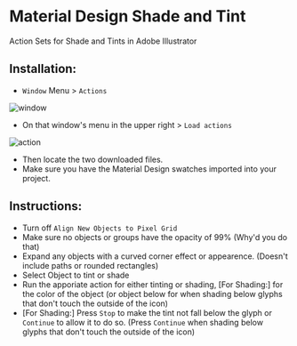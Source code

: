 # Material Design Shade and Tint
Action Sets for Shade and Tints in Adobe Illustrator

## Installation:
- `Window` Menu > `Actions`

![window](https://cloud.githubusercontent.com/assets/5341898/7786930/e5f00694-01a1-11e5-90ba-c764f4a942ff.png)

- On that window's menu in the upper right > `Load actions`

![action](https://cloud.githubusercontent.com/assets/5341898/7786931/e5f4f8a2-01a1-11e5-9004-5d67b78367a0.png)

- Then locate the two downloaded files.
- Make sure you have the Material Design swatches imported into your project.

## Instructions:
- Turn off `Align New Objects to Pixel Grid`
- Make sure no objects or groups have the opacity of 99% (Why'd you do that)
- Expand any objects with a curved corner effect or appearence. (Doesn't include paths or rounded rectangles)
- Select Object to tint or shade
- Run the apporiate action for either tinting or shading, [For Shading:] for the color of the object (or object below for when shading below glyphs that don't touch the outside of the icon)
- [For Shading:] Press `Stop` to make the tint not fall below the glyph or `Continue` to allow it to do so. (Press `Continue` when shading below glyphs that don't touch the outside of the icon)
